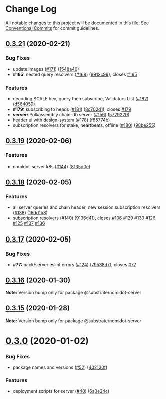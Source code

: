 # Change Log

All notable changes to this project will be documented in this file.
See [Conventional Commits](https://conventionalcommits.org) for commit guidelines.

## [0.3.21](https://github.com/paritytech/Nomidot/compare/v0.3.20...v0.3.21) (2020-02-21)


### Bug Fixes

* update images ([#171](https://github.com/paritytech/Nomidot/issues/171)) ([1548a46](https://github.com/paritytech/Nomidot/commit/1548a46969b4f6d79c4bdb2c4cc2799805f3ab91))
* **#165:** nested query resolvers ([#168](https://github.com/paritytech/Nomidot/issues/168)) ([8912c99](https://github.com/paritytech/Nomidot/commit/8912c990e896cf90b63a6ecce86289fbfd7fc62d)), closes [#165](https://github.com/paritytech/Nomidot/issues/165)


### Features

* decoding SCALE hex, query then subscribe, Validators List ([#182](https://github.com/paritytech/Nomidot/issues/182)) ([d564059](https://github.com/paritytech/Nomidot/commit/d5640595b9765516d9f799059c05a9139db06d9f))
* **#179:** subscribing to heads ([#181](https://github.com/paritytech/Nomidot/issues/181)) ([8c702d1](https://github.com/paritytech/Nomidot/commit/8c702d1d9c59fd4d4eb77c0e07b582bd94be3150)), closes [#179](https://github.com/paritytech/Nomidot/issues/179)
* **server:** Polkassembly chain-db server ([#156](https://github.com/paritytech/Nomidot/issues/156)) ([5729220](https://github.com/paritytech/Nomidot/commit/57292208968c0c67abdbe289b8be847c869faa4b))
* header ui with design-system ([#178](https://github.com/paritytech/Nomidot/issues/178)) ([f85774b](https://github.com/paritytech/Nomidot/commit/f85774b45e4ce116cfc64269a8da5df05a0c6edd))
* subscription resolvers for stake, heartbeats, offline ([#180](https://github.com/paritytech/Nomidot/issues/180)) ([98be255](https://github.com/paritytech/Nomidot/commit/98be25590e1781b6118fd7c77fcf61205f57c0f8))





## [0.3.19](https://github.com/paritytech/Nomidot/compare/v0.3.18...v0.3.19) (2020-02-06)


### Features

* nomidot-server k8s ([#144](https://github.com/paritytech/Nomidot/issues/144)) ([8135d0e](https://github.com/paritytech/Nomidot/commit/8135d0e311bbb8f434fafd48b9b0deec1ffbe46a))





## [0.3.18](https://github.com/paritytech/Nomidot/compare/v0.3.17...v0.3.18) (2020-02-05)


### Features

* all server queries and chain header, new session subscription resolvers ([#138](https://github.com/paritytech/Nomidot/issues/138)) ([16dd1b8](https://github.com/paritytech/Nomidot/commit/16dd1b8086fa3e5d6a5279ebb0e9b6ebd33ec419))
* subscription resolvers ([#140](https://github.com/paritytech/Nomidot/issues/140)) ([9136d41](https://github.com/paritytech/Nomidot/commit/9136d41c6b8d8af6792b4b542ea6a687b272e9e4)), closes [#106](https://github.com/paritytech/Nomidot/issues/106) [#129](https://github.com/paritytech/Nomidot/issues/129) [#133](https://github.com/paritytech/Nomidot/issues/133) [#126](https://github.com/paritytech/Nomidot/issues/126) [#125](https://github.com/paritytech/Nomidot/issues/125) [#137](https://github.com/paritytech/Nomidot/issues/137) [#136](https://github.com/paritytech/Nomidot/issues/136)





## [0.3.17](https://github.com/paritytech/Nomidot/compare/v0.3.16...v0.3.17) (2020-02-05)


### Bug Fixes

* **#77:** back/server eslint errors ([#124](https://github.com/paritytech/Nomidot/issues/124)) ([79538d7](https://github.com/paritytech/Nomidot/commit/79538d72be0b8c489f4af0a6a45cdb926eb89963)), closes [#77](https://github.com/paritytech/Nomidot/issues/77)





## [0.3.16](https://github.com/paritytech/Nomidot/compare/v0.3.15...v0.3.16) (2020-01-30)

**Note:** Version bump only for package @substrate/nomidot-server





## [0.3.15](https://github.com/paritytech/Nomidot/compare/v0.3.14...v0.3.15) (2020-01-28)

**Note:** Version bump only for package @substrate/nomidot-server





# [0.3.0](https://github.com/paritytech/Nomidot/compare/v0.2.4...v0.3.0) (2020-01-02)


### Bug Fixes

* package names and versions ([#52](https://github.com/paritytech/Nomidot/issues/52)) ([402130f](https://github.com/paritytech/Nomidot/commit/402130f75469d75224a7419b53c682e08764e1d4))


### Features

* deployment scripts for server ([#48](https://github.com/paritytech/Nomidot/issues/48)) ([6a3e24c](https://github.com/paritytech/Nomidot/commit/6a3e24c9997595fba61bb0e617b9a761e523a57a))
